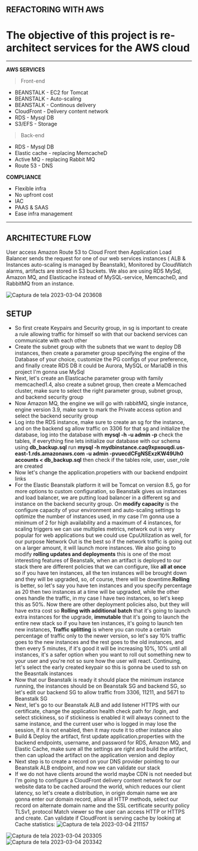 ## REFACTORING WITH AWS 

# The objective of this project is re-architect services for the AWS cloud  
 ------
**AWS SERVICES**
> Front-end
- BEANSTALK - EC2 for Tomcat
- BEANSTALK - Auto-scaling 
- BEANSTALK - Continous delivery 
- CloudFront - Delivery content network 
- RDS - Mysql DB 
- S3/EFS - Storage 

> Back-end 
- RDS - Mysql DB 
- Elastic cache - replacing MemcacheD
- Active MQ - replacing Rabbit MQ
- Route 53 - DNS



**COMPLIANCE** 
- Flexible infra
- No upfront cost
- IAC 
- PAAS & SAAS 
- Ease infra management
---------
## **ARCHITECTURE FLOW** 
User access Amazon Route 53 to Cloud Front then Application Load Balancer sends the request for one of our web services instances ( ALB & Instances auto-scaling is managed by Beanstalk), Monitored by CloudWatch alarms, artifacts are stored in S3 buckets. We also are using RDS MySql, Amazon MQ, and Elasticache instead of MySQL-service, MemcacheD, and RabbitMQ from an instance.


![Captura de tela 2023-03-04 203608](https://user-images.githubusercontent.com/95035624/222935404-455d66b6-5696-4365-853f-6591309c705a.png)

## SETUP  
- So first create Keypairs and Security group, in sg is important to create a rule allowing traffic for himself so with that our backend services can communicate with each other 
- Create the subnet group with the subnets that we want to deploy DB instances, then create a parameter group specifying the engine of the Database of your choice, customize the PG configs of your preference, and finally create RDS DB it could be Aurora, MySQL or MariaDB in this project I'm gonna use MySql
- Next, let's create an Elasticache parameter group with family memcached1.4, also create a subnet group, then create a Memcached cluster, make sure to select the right parameter group, subnet group, and backend security group
- Now Amazon MQ, the engine we will go with rabbitMQ, single instance, engine version 3.9, make sure to mark the Private access option and select the backend security group 
- Log into the RDS instance, make sure to create an sg for the instance, and on the backend sg allow traffic on 3306 for that sg and initialize the database, log into the database with **mysql -h <endpoint> -u admin -p<password>** check the tables, if everything fine lets initialize our database with our schema using **db_backup.sql** run **mysql -h mydbinstance.caq9xpxouqdi.us-east-1.rds.amazonaws.com -u admin -pvuecdCFgNSExzKW49Uh0 accounts < db_backup.sql** then check if the tables role, user, user_role are created 
- Now let's change the application.propetiers with our backend endpoint links 
- For the Elastic Beanstalk platform it will be Tomcat on version 8.5, go for more options to custom configuration, so Beanstalk gives us instances and load balancer, we are putting load balancer in a different sg and instance on the backend security group. On **modify capacity** is the configure capacity of your environment and auto-scaling settings to optimize the number of instances used, in my case I'm gonna use a minimum of 2 for high availability and a maximum of 4 instances, for scaling triggers we can use multiples metrics, network out is very popular for web applications but we could use CpuUtilization as well, for our purpose Network Out is the best so if the network traffic is going out on a larger amount, it will launch more instances. We also going to modify **rolling updates and deployments** this is one of the most interesting features of Beanstalk, when an artifact is deployed to our stack there are different policies that we can configure, like **all at once** so if you have ten instances, all the ten instances will be brought down and they will be upgraded, so, of course, there will be downtime.**Rolling** is better, so let's say you have ten instances and you specify percentage as 20 then two instances at a time will be upgraded, while the other ones handle the traffic, in my case I have two instances, so let's keep this as 50%. Now there are other deployment policies also, but they will have extra cost so **Rolling with additional batch**  that it's going to launch extra instances for the upgrade, **immutable** that it's going to launch the entire new stack so if you have ten instances, it's going to launch ten new instances, **Traffic splitting** is where you can route a certain percentage of traffic only to the newer version, so let's say 10% traffic goes to the new instances and the rest goes to the old instances, and then every 5 minutes, if it's good it will be increasing 10%, 10% until all instances, it's a safer option when you want to roll out something new to your user and you're not so sure how the user will react. Continuing, let's select the early created keypair so this is gonna be used to ssh on the Beasntalk instances
- Now that our Beanstalk is ready it should place the minimum instance running, the instances should be on Beanstalk SG and backend SG, so let's edit our backend SG to allow traffic from 3306, 11211, and 5671 to Beanstalk SG
- Next, let's go to our Beanstalk ALB and add listener HTTPS with our certificate, change the application health check path for /login, and select stickiness, so  if stickiness is enabled it will always connect to the same instance, and the current user who is logged in may lose the session, if it is not enabled, then it may route it to other instance also
- Build & Deploy the artifact, first update application.properties with the backend endpoints, username, and password for RDS, Amazon MQ, and Elastic Cache, make sure all the settings are right and build the artifact, then can upload the artifact on the application version and deploy 
- Next step is to create a record on your DNS provider pointing to our Beanstalk ALB endpoint, and now we can validate our stack 
- If we do not have clients around the world maybe CDN is not needed but I'm going to configure a CloudFront delivery content network for our website data to be cached around the world, which reduces our client latency, so let's create a distribution, in origin domain name we are gonna enter our domain record, allow all HTTP methods, select our record on alternate domain name and the SSL certificate security policy TLSv1, protocol Match viewer so the user can access HTTP or HTTPS and create. Can validate if CloudFront is serving cache by looking at Cache statistics: 
![Captura de tela 2023-03-04 211157](https://user-images.githubusercontent.com/95035624/222935400-bcfd5c03-32ef-499e-b7be-9deae20a9b9a.png)

![Captura de tela 2023-03-04 203305](https://user-images.githubusercontent.com/95035624/222935409-3735c4a0-2184-4c4c-8c6d-c39d082d8425.png)
![Captura de tela 2023-03-04 203342](https://user-images.githubusercontent.com/95035624/222935414-18bb6ffc-3c32-439e-8129-edd6e091e4ab.png)


